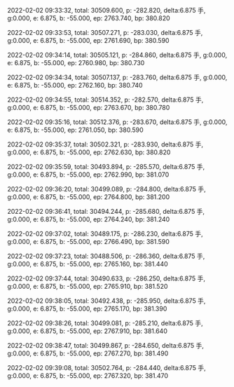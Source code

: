 2022-02-02 09:33:32, total: 30509.600, p: -282.820, delta:6.875 手, g:0.000, e: 6.875, b: -55.000, ep: 2763.740, bp: 380.820

2022-02-02 09:33:53, total: 30507.271, p: -283.030, delta:6.875 手, g:0.000, e: 6.875, b: -55.000, ep: 2761.690, bp: 380.590

2022-02-02 09:34:14, total: 30505.121, p: -284.860, delta:6.875 手, g:0.000, e: 6.875, b: -55.000, ep: 2760.980, bp: 380.730

2022-02-02 09:34:34, total: 30507.137, p: -283.760, delta:6.875 手, g:0.000, e: 6.875, b: -55.000, ep: 2762.160, bp: 380.740

2022-02-02 09:34:55, total: 30514.352, p: -282.570, delta:6.875 手, g:0.000, e: 6.875, b: -55.000, ep: 2763.670, bp: 380.780

2022-02-02 09:35:16, total: 30512.376, p: -283.670, delta:6.875 手, g:0.000, e: 6.875, b: -55.000, ep: 2761.050, bp: 380.590

2022-02-02 09:35:37, total: 30502.321, p: -283.930, delta:6.875 手, g:0.000, e: 6.875, b: -55.000, ep: 2762.630, bp: 380.820

2022-02-02 09:35:59, total: 30493.894, p: -285.570, delta:6.875 手, g:0.000, e: 6.875, b: -55.000, ep: 2762.990, bp: 381.070

2022-02-02 09:36:20, total: 30499.089, p: -284.800, delta:6.875 手, g:0.000, e: 6.875, b: -55.000, ep: 2764.800, bp: 381.200

2022-02-02 09:36:41, total: 30494.244, p: -285.680, delta:6.875 手, g:0.000, e: 6.875, b: -55.000, ep: 2764.240, bp: 381.240

2022-02-02 09:37:02, total: 30489.175, p: -286.230, delta:6.875 手, g:0.000, e: 6.875, b: -55.000, ep: 2766.490, bp: 381.590

2022-02-02 09:37:23, total: 30488.506, p: -286.360, delta:6.875 手, g:0.000, e: 6.875, b: -55.000, ep: 2765.160, bp: 381.440

2022-02-02 09:37:44, total: 30490.633, p: -286.250, delta:6.875 手, g:0.000, e: 6.875, b: -55.000, ep: 2765.910, bp: 381.520

2022-02-02 09:38:05, total: 30492.438, p: -285.950, delta:6.875 手, g:0.000, e: 6.875, b: -55.000, ep: 2765.170, bp: 381.390

2022-02-02 09:38:26, total: 30499.081, p: -285.210, delta:6.875 手, g:0.000, e: 6.875, b: -55.000, ep: 2767.910, bp: 381.640

2022-02-02 09:38:47, total: 30499.867, p: -284.650, delta:6.875 手, g:0.000, e: 6.875, b: -55.000, ep: 2767.270, bp: 381.490

2022-02-02 09:39:08, total: 30502.764, p: -284.440, delta:6.875 手, g:0.000, e: 6.875, b: -55.000, ep: 2767.320, bp: 381.470